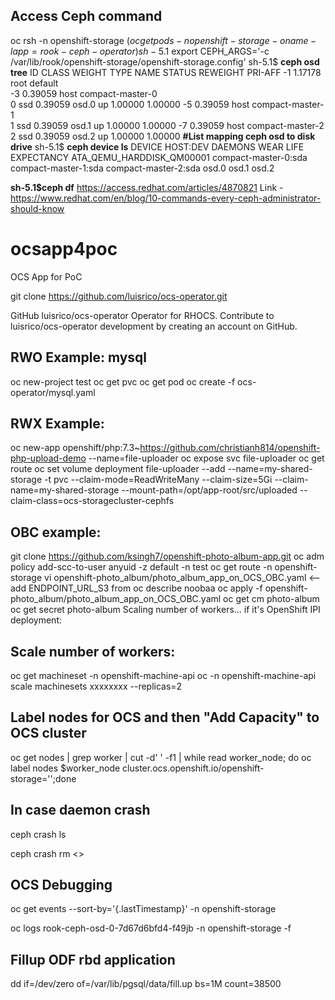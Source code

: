 ## Access Ceph command
oc rsh -n openshift-storage $(oc get pods -n openshift-storage -o name -l app=rook-ceph-operator)
sh-5.1$ export CEPH_ARGS='-c /var/lib/rook/openshift-storage/openshift-storage.config'
sh-5.1$ **ceph osd tree**
ID  CLASS  WEIGHT   TYPE NAME                  STATUS  REWEIGHT  PRI-AFF
-1         1.17178  root default                                        
-3         0.39059      host compact-master-0                           
 0    ssd  0.39059          osd.0                  up   1.00000  1.00000
-5         0.39059      host compact-master-1                           
 1    ssd  0.39059          osd.1                  up   1.00000  1.00000
-7         0.39059      host compact-master-2                           
 2    ssd  0.39059          osd.2                  up   1.00000  1.00000
**#List mapping ceph osd to disk drive**
sh-5.1$ **ceph device ls**
DEVICE                     HOST:DEV                                                        DAEMONS            WEAR  LIFE EXPECTANCY
ATA_QEMU_HARDDISK_QM00001  compact-master-0:sda compact-master-1:sda compact-master-2:sda  osd.0 osd.1 osd.2                       

**sh-5.1$ceph df**
https://access.redhat.com/articles/4870821
Link - https://www.redhat.com/en/blog/10-commands-every-ceph-administrator-should-know

# ocsapp4poc
OCS App for PoC

git clone https://github.com/luisrico/ocs-operator.git

GitHub
luisrico/ocs-operator
Operator for RHOCS. Contribute to luisrico/ocs-operator development by creating an account on GitHub.
## RWO Example: mysql
oc new-project test
oc get pvc 
oc get pod
oc create -f ocs-operator/mysql.yaml

## RWX Example:
oc new-app openshift/php:7.3~https://github.com/christianh814/openshift-php-upload-demo --name=file-uploader
oc expose svc file-uploader
oc get route
oc set volume deployment file-uploader --add --name=my-shared-storage -t pvc --claim-mode=ReadWriteMany --claim-size=5Gi --claim-name=my-shared-storage --mount-path=/opt/app-root/src/uploaded --claim-class=ocs-storagecluster-cephfs

## OBC example: 
git clone https://github.com/ksingh7/openshift-photo-album-app.git
oc adm policy add-scc-to-user anyuid -z default -n test
oc get route -n openshift-storage 
vi openshift-photo_album/photo_album_app_on_OCS_OBC.yaml <-- add ENDPOINT_URL_S3 from oc describe noobaa
oc apply -f openshift-photo_album/photo_album_app_on_OCS_OBC.yaml
oc get cm photo-album
oc get secret photo-album
Scaling number of workers... if it's OpenShift IPI deployment:
## Scale number of workers:
oc get machineset -n openshift-machine-api 
oc -n openshift-machine-api scale machinesets xxxxxxxx --replicas=2

## Label nodes for OCS and then "Add Capacity" to OCS cluster
oc get nodes | grep worker | cut -d' ' -f1 | while read worker_node; do oc label nodes $worker_node cluster.ocs.openshift.io/openshift-storage='';done


## In case daemon crash
ceph crash ls

ceph crash rm <> 

## OCS Debugging
oc get events --sort-by='{.lastTimestamp}' -n openshift-storage

oc logs rook-ceph-osd-0-7d67d6bfd4-f49jb -n openshift-storage -f

## Fillup ODF rbd application
dd if=/dev/zero of=/var/lib/pgsql/data/fill.up bs=1M count=38500

